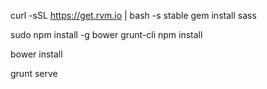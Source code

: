 curl -sSL https://get.rvm.io | bash -s stable
gem install sass

sudo npm install -g bower grunt-cli
npm install

bower install


grunt serve
